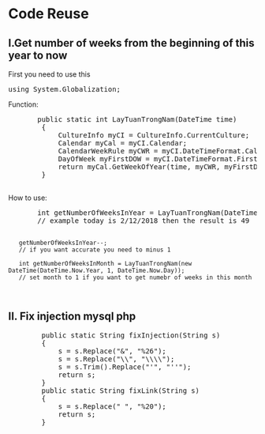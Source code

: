 # Code Reuse

<h2>I.Get number of weeks from the beginning of this year to now</h2>
<p>First you need to use this</p> 
<pre>using System.Globalization;</pre>
<p>Function:</p>
<pre>
       public static int LayTuanTrongNam(DateTime time)
        {
            CultureInfo myCI = CultureInfo.CurrentCulture;
            Calendar myCal = myCI.Calendar;
            CalendarWeekRule myCWR = myCI.DateTimeFormat.CalendarWeekRule;
            DayOfWeek myFirstDOW = myCI.DateTimeFormat.FirstDayOfWeek;
            return myCal.GetWeekOfYear(time, myCWR, myFirstDOW);
        }
  </pre>

<p> How to use: </p> 
<pre>
       int getNumberOfWeeksInYear = LayTuanTrongNam(DateTime.Now);
       // example today is 2/12/2018 then the result is 49
       
       getNumberOfWeeksInYear--;
       // if you want accurate you need to minus 1
       
       int getNumberOfWeeksInMonth = LayTuanTrongNam(new DateTime(DateTime.Now.Year, 1, DateTime.Now.Day));
       // set month to 1 if you want to get numebr of weeks in this month

</pre>

<h2>II. Fix injection mysql php</h2>
<pre>
        public static String fixInjection(String s)
        {
            s = s.Replace("&", "%26");
            s = s.Replace("\\", "\\\\");
            s = s.Trim().Replace("'", "''");
            return s;
        }
        public static String fixLink(String s)
        {
            s = s.Replace(" ", "%20");
            return s;
        }
</pre>
